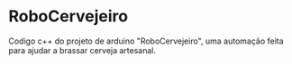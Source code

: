 # RoboCervejeiro
Codigo c++ do projeto de arduino "RoboCervejeiro",
uma automação feita para ajudar a brassar cerveja artesanal.